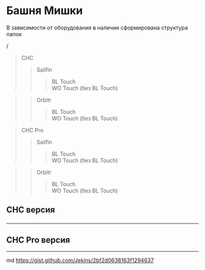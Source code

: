 # Башня Мишки
 
 В зависимости от оборудования в наличии сформирована структура папок
 
 /
> CHC <br/>
>> Sailfin<br/>
>>> BL Touch<br/>
>>> WO Touch (без BL Touch)<br/>

>> Orbitr<br/>
>>> BL Touch<br/>
>>> WO Touch (без BL Touch)<br/>

> CHC Pro<br/>
>> Sailfin<br/>
>>> BL Touch<br/>
>>> WO Touch (без BL Touch)<br/>

>> Orbitr<br/>
>>> BL Touch<br/>
>>> WO Touch (без BL Touch)<br/>

##  CHC версия
###
---
##  CHC Pro версия
---

md
 https://gist.github.com/Jekins/2bf2d0638163f1294637